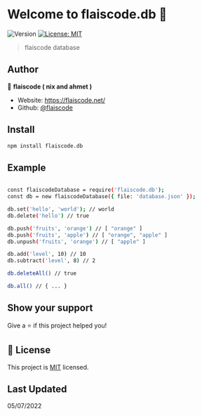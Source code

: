 # Welcome to flaiscode.db 👋
![Version](https://img.shields.io/badge/version-1.0.0-blue.svg?cacheSeconds=2592000)
[![License: MIT](https://img.shields.io/badge/License-MIT-yellow.svg)](https://github.com/flaiscode/database/blob/main/LICENSE)

> flaiscode database

## Author

👤 **flaiscode ( nix and ahmet )**

* Website: https://flaiscode.net/
* Github: [@flaiscode](https://github.com/flaiscode)

## Install

```sh
npm install flaiscode.db
```

## Example

```sh

const flaiscodeDatabase = require('flaiscode.db');
const db = new flaiscodeDatabase({ file: 'database.json' });

db.set('hello', 'world'); // world
db.delete('hello') // true

db.push('fruits', 'orange') // [ "orange" ]
db.push('fruits', 'apple') // [ "orange", "apple" ]
db.unpush('fruits', 'orange') // [ "apple" ]

db.add('level', 10) // 10
db.subtract('level', 8) // 2

db.deleteAll() // true

db.all() // { ... }

```


## Show your support

Give a ⭐️ if this project helped you!


## 📝 License

This project is [MIT](https://github.com/flaiscode/database/blob/main/LICENSE) licensed.

## Last Updated

05/07/2022
